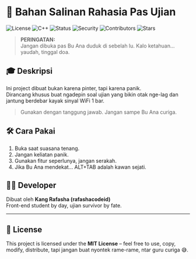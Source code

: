 # 🚨 Bahan Salinan Rahasia Pas Ujian

![License](https://img.shields.io/badge/License-ASLv1.0%20by%20Rafasha%20Alfiandi-red)
![C++](https://img.shields.io/badge/C++-17-blue)
![Status](https://img.shields.io/badge/Status-Active-success)
![Security](https://img.shields.io/badge/Security-Tested-green)
![Contributors](https://img.shields.io/badge/Contributors-1-orange)
![Stars](https://img.shields.io/github/stars/rfshacodeid/Rfsha-PentestX?style=social)

> **PERINGATAN:**  
> Jangan dibuka pas Bu Ana duduk di sebelah lu. Kalo ketahuan... yaudah, tinggal doa.

## 🎓 Deskripsi

Ini project dibuat bukan karena pinter, tapi karena panik.  
Dirancang khusus buat ngadepin soal ujian yang bikin otak nge-lag dan jantung berdebar kayak sinyal WiFi 1 bar.

> Gunakan dengan tanggung jawab. Jangan sampe Bu Ana curiga.

## 🛠️ Cara Pakai

1. Buka saat suasana tenang.
2. Jangan keliatan panik.
3. Gunakan fitur seperlunya, jangan serakah.
4. Jika Bu Ana mendekat... ALT+TAB adalah kawan sejati.

## 🧑‍💻 Developer

Dibuat oleh **Kang Rafasha (rafashacodeid)**  
Front-end student by day, ujian survivor by fate.

---

## 📜 License

This project is licensed under the **MIT License** – feel free to use, copy, modify, distribute, tapi jangan buat nyontek rame-rame, ntar guru curiga 😅.

